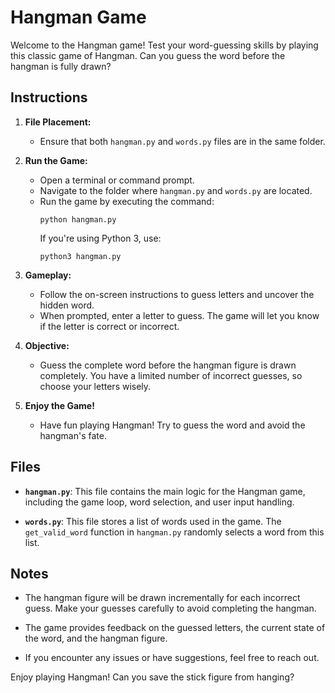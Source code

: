 # Hangman Game

Welcome to the Hangman game! Test your word-guessing skills by playing this classic game of Hangman. Can you guess the word before the hangman is fully drawn?

## Instructions

1. **File Placement:**
   - Ensure that both `hangman.py` and `words.py` files are in the same folder.

2. **Run the Game:**
   - Open a terminal or command prompt.
   - Navigate to the folder where `hangman.py` and `words.py` are located.
   - Run the game by executing the command:
     ```
     python hangman.py
     ```
     If you're using Python 3, use:
     ```
     python3 hangman.py
     ```

3. **Gameplay:**
   - Follow the on-screen instructions to guess letters and uncover the hidden word.
   - When prompted, enter a letter to guess. The game will let you know if the letter is correct or incorrect.

4. **Objective:**
   - Guess the complete word before the hangman figure is drawn completely. You have a limited number of incorrect guesses, so choose your letters wisely.

5. **Enjoy the Game!**
   - Have fun playing Hangman! Try to guess the word and avoid the hangman's fate.

## Files

- **`hangman.py`**: This file contains the main logic for the Hangman game, including the game loop, word selection, and user input handling.

- **`words.py`**: This file stores a list of words used in the game. The `get_valid_word` function in `hangman.py` randomly selects a word from this list.

## Notes

- The hangman figure will be drawn incrementally for each incorrect guess. Make your guesses carefully to avoid completing the hangman.

- The game provides feedback on the guessed letters, the current state of the word, and the hangman figure.

- If you encounter any issues or have suggestions, feel free to reach out.

Enjoy playing Hangman! Can you save the stick figure from hanging?

